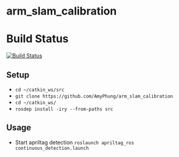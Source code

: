 # arm_slam_calibration

# Build Status
[![Build Status](https://travis-ci.org/AmyPhung/arm_slam_calibration.svg?branch=master)](https://travis-ci.org/github/AmyPhung/arm_slam_calibration)

## Setup
+ `cd ~/catkin_ws/src`
+ `git clone https://github.com/AmyPhung/arm_slam_calibration`
+ `cd ~/catkin_ws/`
+ `rosdep install -iry --from-paths src`


## Usage
+ Start apriltag detection `roslaunch apriltag_ros continuous_detection.launch`
